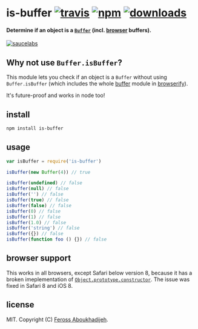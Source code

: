 # is-buffer [![travis][travis-image]][travis-url] [![npm][npm-image]][npm-url] [![downloads][downloads-image]][npm-url]

#### Determine if an object is a [`Buffer`](http://nodejs.org/api/buffer.html) (incl. [browser](https://github.com/feross/buffer) buffers).

[![saucelabs][saucelabs-image]][saucelabs-url]

[travis-image]: https://img.shields.io/travis/feross/is-buffer.svg?style=flat
[travis-url]: https://travis-ci.org/feross/is-buffer
[npm-image]: https://img.shields.io/npm/v/is-buffer.svg?style=flat
[npm-url]: https://npmjs.org/package/is-buffer
[downloads-image]: https://img.shields.io/npm/dm/is-buffer.svg?style=flat
[saucelabs-image]: https://saucelabs.com/browser-matrix/buffer.svg
[saucelabs-url]: https://saucelabs.com/u/buffer

## Why not use `Buffer.isBuffer`?

This module lets you check if an object is a `Buffer` without using `Buffer.isBuffer` (which includes the whole [buffer](https://github.com/feross/buffer) module in [browserify](http://browserify.org/)).

It's future-proof and works in node too!

## install

```bash
npm install is-buffer
```

## usage

```js
var isBuffer = require('is-buffer')

isBuffer(new Buffer(4)) // true

isBuffer(undefined) // false
isBuffer(null) // false
isBuffer('') // false
isBuffer(true) // false
isBuffer(false) // false
isBuffer(0) // false
isBuffer(1) // false
isBuffer(1.0) // false
isBuffer('string') // false
isBuffer({}) // false
isBuffer(function foo () {}) // false
```

## browser support

This works in all browsers, except Safari below version 8, because it has a broken
imeplementation of
[`Object.prototype.constructor`](https://developer.mozilla.org/en-US/docs/Web/JavaScript/Reference/Global_Objects/Object/constructor). The issue was fixed in Safari 8 and iOS 8.

## license

MIT. Copyright (C) [Feross Aboukhadijeh](http://feross.org).

